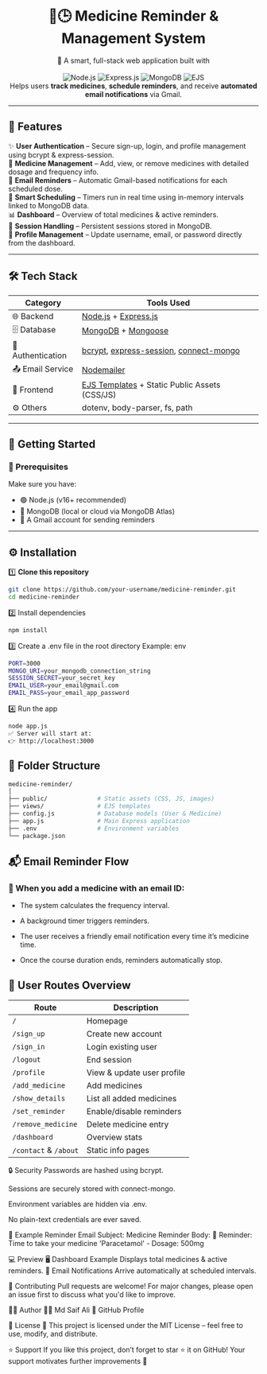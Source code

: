 <p align="center">
  <h1 align="center">💊🕒 Medicine Reminder & Management System</h1>
  <p align="center">
    🧠 A smart, full-stack web application built with <br>
    <br>
    <img src="https://img.shields.io/badge/Node.js-339933?logo=node.js&logoColor=white" alt="Node.js">
    <img src="https://img.shields.io/badge/Express.js-000000?logo=express&logoColor=white" alt="Express.js">
    <img src="https://img.shields.io/badge/MongoDB-47A248?logo=mongodb&logoColor=white" alt="MongoDB">
    <img src="https://img.shields.io/badge/EJS-FFD700?logo=ejs&logoColor=black" alt="EJS">
    <br>
    Helps users <strong>track medicines</strong>, <strong>schedule reminders</strong>, and receive <strong>automated email notifications</strong> via Gmail.
  </p>
</p>

---

## 🌟 Features  

✨ **User Authentication** – Secure sign-up, login, and profile management using bcrypt & express-session.  
💉 **Medicine Management** – Add, view, or remove medicines with detailed dosage and frequency info.  
📩 **Email Reminders** – Automatic Gmail-based notifications for each scheduled dose.  
📅 **Smart Scheduling** – Timers run in real time using in-memory intervals linked to MongoDB data.  
📊 **Dashboard** – Overview of total medicines & active reminders.  
🔐 **Session Handling** – Persistent sessions stored in MongoDB.  
🧾 **Profile Management** – Update username, email, or password directly from the dashboard.  

---

## 🛠️ Tech Stack  

| Category | Tools Used |
|-----------|-------------|
| 🌐 Backend | [Node.js](https://nodejs.org/) + [Express.js](https://expressjs.com/) |
| 🗄️ Database | [MongoDB](https://www.mongodb.com/) + [Mongoose](https://mongoosejs.com/) |
| 🔐 Authentication | [bcrypt](https://www.npmjs.com/package/bcrypt), [express-session](https://www.npmjs.com/package/express-session), [connect-mongo](https://www.npmjs.com/package/connect-mongo) |
| 📤 Email Service | [Nodemailer](https://nodemailer.com/about/) |
| 🎨 Frontend | [EJS Templates](https://ejs.co/) + Static Public Assets (CSS/JS) |
| ⚙️ Others | dotenv, body-parser, fs, path |

---

## 🚀 Getting Started  

### 🧩 Prerequisites  
Make sure you have:  
- 🟢 Node.js (v16+ recommended)  
- 🍃 MongoDB (local or cloud via MongoDB Atlas)  
- 📧 A Gmail account for sending reminders  

---

## ⚙️ Installation  

1️⃣ **Clone this repository**
```bash
git clone https://github.com/your-username/medicine-reminder.git
cd medicine-reminder
```
2️⃣ Install dependencies

```bash
npm install
```
3️⃣ Create a .env file in the root directory
Example:
env
```bash
PORT=3000
MONGO_URI=your_mongodb_connection_string
SESSION_SECRET=your_secret_key
EMAIL_USER=your_email@gmail.com
EMAIL_PASS=your_email_app_password
```
4️⃣ Run the app

```bash
node app.js
✅ Server will start at:
👉 http://localhost:3000
```

## 📁 Folder Structure
```bash
medicine-reminder/
│
├── public/              # Static assets (CSS, JS, images)
├── views/               # EJS templates
├── config.js            # Database models (User & Medicine)
├── app.js               # Main Express application
├── .env                 # Environment variables
└── package.json
```
## 📬 Email Reminder Flow

### 📌 When you add a medicine with an email ID:

- The system calculates the frequency interval.

- A background timer triggers reminders.

- The user receives a friendly email notification every time it’s medicine time.

- Once the course duration ends, reminders automatically stop.

## 👤 User Routes Overview

| Route                 | Description                |
| --------------------- | -------------------------- |
| `/`                   | Homepage                   |
| `/sign_up`            | Create new account         |
| `/sign_in`            | Login existing user        |
| `/logout`             | End session                |
| `/profile`            | View & update user profile |
| `/add_medicine`       | Add medicines              |
| `/show_details`       | List all added medicines   |
| `/set_reminder`       | Enable/disable reminders   |
| `/remove_medicine`    | Delete medicine entry      |
| `/dashboard`          | Overview stats             |
| `/contact` & `/about` | Static info pages          |

🔒 Security
Passwords are hashed using bcrypt.

Sessions are securely stored with connect-mongo.

Environment variables are hidden via .env.

No plain-text credentials are ever saved.

📧 Example Reminder Email
Subject: Medicine Reminder
Body: 💊 Reminder: Time to take your medicine 'Paracetamol' - Dosage: 500mg

💻 Preview
🖥️ Dashboard Example
Displays total medicines & active reminders.
📩 Email Notifications
Arrive automatically at scheduled intervals.

🤝 Contributing
Pull requests are welcome! For major changes, please open an issue first to discuss what you'd like to improve.

🧑‍💻 Author
👨‍💻 Md Saif Ali
🔗 GitHub Profile

📄 License
🪪 This project is licensed under the MIT License – feel free to use, modify, and distribute.

⭐ Support
If you like this project, don’t forget to star ⭐ it on GitHub!
Your support motivates further improvements 💖
